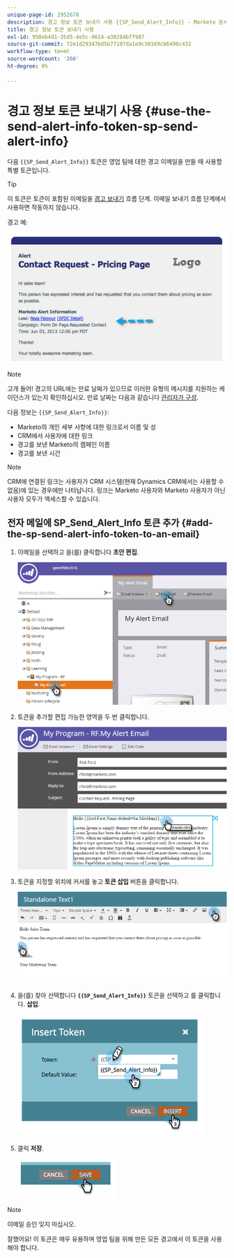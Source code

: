 ```yaml
---
unique-page-id: 2952678
description: 경고 정보 토큰 보내기 사용 {{SP_Send_Alert_Info}} - Marketo 문서 - 제품 설명서
title: 경고 정보 토큰 보내기 사용
exl-id: 950eb4d1-35d5-4e5c-9624-a38284bff987
source-git-commit: 72e1d29347bd5b77107da1e9c30169cb6490c432
workflow-type: tm+mt
source-wordcount: '260'
ht-degree: 0%

---
```


# 경고 정보 토큰 보내기 사용 {#use-the-send-alert-info-token-sp-send-alert-info}

다음 `{{SP_Send_Alert_Info}}` 토큰은 영업 팀에 대한 경고 이메일을 만들 때 사용할 특별 토큰입니다.

>[!TIP]
>
>이 토큰은 토큰이 포함된 이메일을 [경고 보내기](/help/marketo/product-docs/core-marketo-concepts/smart-campaigns/flow-actions/send-alert.md) 흐름 단계. 이메일 보내기 흐름 단계에서 사용하면 작동하지 않습니다.

경고 예:

![](assets/image2014-9-25-15-3a17-3a58.png)

>[!NOTE]
>
>고개 들어! 경고의 URL에는 만료 날짜가 있으므로 이러한 유형의 메시지를 지원하는 케이던스가 있는지 확인하십시오. 만료 날짜는 다음과 같습니다 [관리자가 구성](/help/marketo/product-docs/administration/settings/edit-link-expiration-in-reports-and-alerts.md).

다음 정보는 `{{SP_Send_Alert_Info}}`:

* Marketo의 개인 세부 사항에 대한 링크로서 이름 및 성
* CRM에서 사용자에 대한 링크
* 경고를 보낸 Marketo의 캠페인 이름
* 경고를 보낸 시간

>[!NOTE]
>
>CRM에 연결된 링크는 사용자가 CRM 시스템(현재 Dynamics CRM에서는 사용할 수 없음)에 있는 경우에만 나타납니다. 링크는 Marketo 사용자와 Marketo 사용자가 아닌 사용자 모두가 액세스할 수 있습니다.

## 전자 메일에 SP_Send_Alert_Info 토큰 추가 {#add-the-sp-send-alert-info-token-to-an-email}

1. 이메일을 선택하고 을(를) 클릭합니다 **초안 편집**.

   ![](assets/one-3.png)

1. 토큰을 추가할 편집 가능한 영역을 두 번 클릭합니다.

   ![](assets/two-3.png)

1. 토큰을 지정할 위치에 커서를 놓고 **토큰 삽입** 버튼을 클릭합니다.

   ![](assets/three-3.png)

1. 을(를) 찾아 선택합니다 **`{{SP_Send_Alert_Info}}`** 토큰을 선택하고 를 클릭합니다. **삽입**.

   ![](assets/image2014-9-25-15-3a19-3a11.png)

1. 클릭 **저장**.

   ![](assets/image2014-9-25-15-3a19-3a24.png)

>[!NOTE]
>
>이메일 승인 잊지 마십시오.

잘했어요! 이 토큰은 매우 유용하며 영업 팀을 위해 만든 모든 경고에서 이 토큰을 사용해야 합니다.
